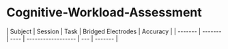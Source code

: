 # Cognitive-Workload-Assessment

| Subject | Session | Task | Bridged Electrodes |    Accuracy   |
| ------- | ------- | ---- | ------------------ | --- | ------- |
